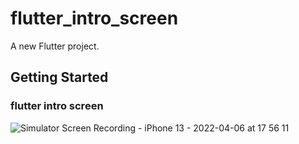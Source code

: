 # flutter_intro_screen

A new Flutter project.

## Getting Started

### flutter intro screen
![Simulator Screen Recording - iPhone 13 - 2022-04-06 at 17 56 11](https://user-images.githubusercontent.com/45556052/161936966-1e7d9032-fde8-4cb1-bf5f-6c0b57a7f1bc.gif)
